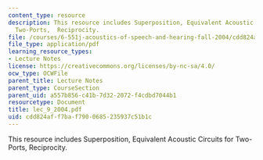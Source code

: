 ```yaml
---
content_type: resource
description: This resource includes Superposition, Equivalent Acoustic Circuits for
  Two-Ports,  Reciprocity.
file: /courses/6-551j-acoustics-of-speech-and-hearing-fall-2004/cdd824aff7baf7900685235937c51b1c_lec_9_2004.pdf
file_type: application/pdf
learning_resource_types:
- Lecture Notes
license: https://creativecommons.org/licenses/by-nc-sa/4.0/
ocw_type: OCWFile
parent_title: Lecture Notes
parent_type: CourseSection
parent_uid: a557b856-c41b-7d32-2072-f4cdbd7044b1
resourcetype: Document
title: lec_9_2004.pdf
uid: cdd824af-f7ba-f790-0685-235937c51b1c
---
```

This resource includes Superposition, Equivalent Acoustic Circuits for Two-Ports,  Reciprocity.